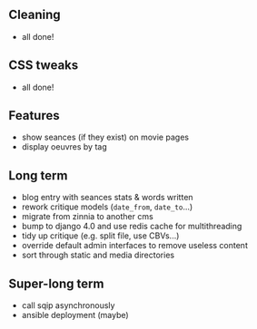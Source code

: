 ## Cleaning

* all done!


## CSS tweaks

* all done!


## Features

* show seances (if they exist) on movie pages
* display oeuvres by tag


## Long term

* blog entry with seances stats & words written
* rework critique models (`date_from`, `date_to`...)
* migrate from zinnia to another cms
* bump to django 4.0 and use redis cache for multithreading
* tidy up critique (e.g. split file, use CBVs...)
* override default admin interfaces to remove useless content
* sort through static and media directories


## Super-long term

* call sqip asynchronously
* ansible deployment (maybe)
